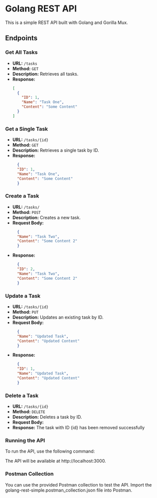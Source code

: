 # Golang REST API

This is a simple REST API built with Golang and Gorilla Mux.

## Endpoints

### Get All Tasks

- **URL:** `/tasks`
- **Method:** `GET`
- **Description:** Retrieves all tasks.
- **Response:**
  ```json
  [
    {
      "ID": 1,
      "Name": "Task One",
      "Content": "Some Content"
    }
  ]

### Get a Single Task

- **URL:** `/tasks/{id}`
- **Method:** `GET`
- **Description:** Retrieves a single task by ID.
- **Response:**
  ```json
    {
    "ID": 1,
    "Name": "Task One",
    "Content": "Some Content"
    }

### Create a Task

- **URL:** `/tasks/`
- **Method:** `POST`
- **Description:** Creates a new task.
- **Request Body:**
  ```json
    {
    "Name": "Task Two",
    "Content": "Some Content 2"
    }
- **Response:**
  ```json
    {
    "ID": 2,
    "Name": "Task Two",
    "Content": "Some Content 2"
    }

### Update a Task

- **URL:** `/tasks/{id}`
- **Method:** `PUT`
- **Description:** Updates an existing task by ID.
- **Request Body:**
  ```json
    {
    "Name": "Updated Task",
    "Content": "Updated Content"
    }
- **Response:**
  ```json
    {
    "ID": 1,
    "Name": "Updated Task",
    "Content": "Updated Content"
    }

### Delete a Task

- **URL:** `/tasks/{id}`
- **Method:** `DELETE`
- **Description:** Deletes a task by ID.
- **Request Body:**
- **Response:**
    The task with ID {id} has been removed successfully

### Running the API
To run the API, use the following command:

The API will be available at http://localhost:3000.

### Postman Collection
You can use the provided Postman collection to test the API. Import the golang-rest-simple.postman_collection.json file into Postman.